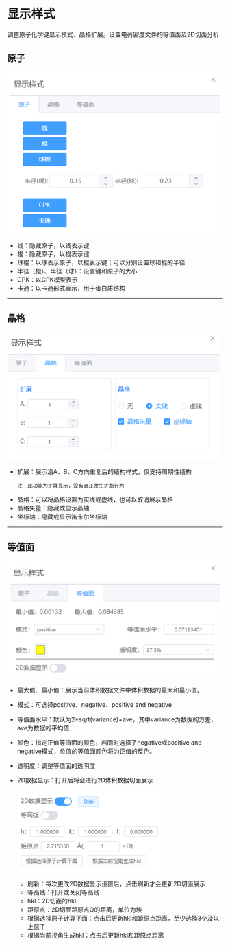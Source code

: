 # 显示样式

调整原子化学键显示模式、晶格扩展。设置电荷密度文件的等值面及2D切面分析

## 原子
![display1](.././nested/qstudio_manual_view_display1.png)
- 线：隐藏原子，以线表示键
- 棍：隐藏原子，以棍表示键
- 球棍：以球表示原子，以棍表示键；可以分别设置球和棍的半径
- 半径（棍）、半径（球）：设置键和原子的大小
- CPK：以CPK模型表示
- 卡通：以卡通形式表示，用于蛋白质结构
---
## 晶格
![display2](.././nested/qstudio_manual_view_display2.png)
- 扩展：展示沿A、B、C方向重复后的结构样式，仅支持周期性结构
  ```
  注：此功能为扩展显示，没有真正发生扩胞行为
  ```
- 晶格：可以将晶格设置为实线或虚线，也可以取消展示晶格
- 晶格矢量：隐藏或显示晶轴
- 坐标轴：隐藏或显示笛卡尔坐标轴
---
## 等值面

![display3](.././nested/qstudio_manual_view_display3.png)
- 最大值、最小值：展示当前体积数据文件中体积数据的最大和最小值。
- 模式：可选择positive、negative、positive and negative
- 等值面水平：默认为2*sqrt(variance)+ave，其中variance为数据的方差，ave为数据的平均值
- 颜色：指定正值等值面的颜色，若同时选择了negative或positive and negative模式，负值的等值面颜色将为正值的反色。
- 透明度：调整等值面的透明度
- 2D数据显示：打开后将会进行2D体积数据切面展示
  
  ![display4](.././nested/qstudio_manual_view_display4.png)
  - 刷新：每次更改2D数据显示设置后，点击刷新才会更新2D切面展示
  - 等高线：打开或关闭等高线
  - hkl：2D切面的hkl
  - 距原点：2D切面距原点O的距离，单位为埃
  - 根据选择原子计算平面：点击后更新hkl和距原点距离，至少选择3个及以上原子
  - 根据当前视角生成hkl：点击后更新hkl和距原点距离

